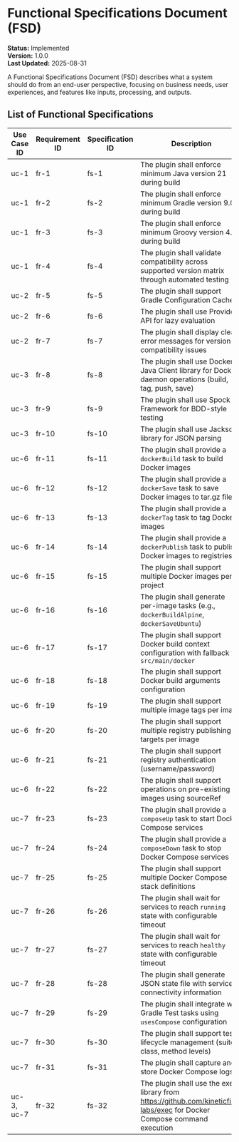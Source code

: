 # Functional Specifications Document (FSD)

**Status:** Implemented  
**Version:** 1.0.0  
**Last Updated:** 2025-08-31  

A Functional Specifications Document (FSD) describes what a system should do from an end-user perspective, focusing on 
business needs, user experiences, and features like inputs, processing, and outputs.

## List of Functional Specifications

| Use Case ID | Requirement ID | Specification ID | Description                                                                                                              | Status |
|-------------|----------------|------------------|--------------------------------------------------------------------------------------------------------------------------|--------|
| uc-1        | fr-1           | fs-1             | The plugin shall enforce minimum Java version 21 during build                                                            | Draft  |
| uc-1        | fr-2           | fs-2             | The plugin shall enforce minimum Gradle version 9.0.0 during build                                                       | Draft  |
| uc-1        | fr-3           | fs-3             | The plugin shall enforce minimum Groovy version 4.0 during build                                                         | Draft  |
| uc-1        | fr-4           | fs-4             | The plugin shall validate compatibility across supported version matrix through automated testing                        | Draft  |
| uc-2        | fr-5           | fs-5             | The plugin shall support Gradle Configuration Cache                                                                      | Draft  |
| uc-2        | fr-6           | fs-6             | The plugin shall use Provider API for lazy evaluation                                                                    | Draft  |
| uc-2        | fr-7           | fs-7             | The plugin shall display clear error messages for version compatibility issues                                           | Draft  |
| uc-3        | fr-8           | fs-8             | The plugin shall use Docker Java Client library for Docker daemon operations (build, tag, push, save)                    | Draft  |
| uc-3        | fr-9           | fs-9             | The plugin shall use Spock Framework for BDD-style testing                                                               | Draft  |
| uc-3        | fr-10          | fs-10            | The plugin shall use Jackson library for JSON parsing                                                                    | Draft  |
| uc-6        | fr-11          | fs-11            | The plugin shall provide a `dockerBuild` task to build Docker images                                                     | Draft  |
| uc-6        | fr-12          | fs-12            | The plugin shall provide a `dockerSave` task to save Docker images to tar.gz files                                       | Draft  |
| uc-6        | fr-13          | fs-13            | The plugin shall provide a `dockerTag` task to tag Docker images                                                         | Draft  |
| uc-6        | fr-14          | fs-14            | The plugin shall provide a `dockerPublish` task to publish Docker images to registries                                   | Draft  |
| uc-6        | fr-15          | fs-15            | The plugin shall support multiple Docker images per project                                                              | Draft  |
| uc-6        | fr-16          | fs-16            | The plugin shall generate per-image tasks (e.g., `dockerBuildAlpine`, `dockerSaveUbuntu`)                                | Draft  |
| uc-6        | fr-17          | fs-17            | The plugin shall support Docker build context configuration with fallback to `src/main/docker`                           | Draft  |
| uc-6        | fr-18          | fs-18            | The plugin shall support Docker build arguments configuration                                                            | Draft  |
| uc-6        | fr-19          | fs-19            | The plugin shall support multiple image tags per image                                                                   | Draft  |
| uc-6        | fr-20          | fs-20            | The plugin shall support multiple registry publishing targets per image                                                  | Draft  |
| uc-6        | fr-21          | fs-21            | The plugin shall support registry authentication (username/password)                                                     | Draft  |
| uc-6        | fr-22          | fs-22            | The plugin shall support operations on pre-existing images using sourceRef                                               | Draft  |
| uc-7        | fr-23          | fs-23            | The plugin shall provide a `composeUp` task to start Docker Compose services                                             | Draft  |
| uc-7        | fr-24          | fs-24            | The plugin shall provide a `composeDown` task to stop Docker Compose services                                            | Draft  |
| uc-7        | fr-25          | fs-25            | The plugin shall support multiple Docker Compose stack definitions                                                       | Draft  |
| uc-7        | fr-26          | fs-26            | The plugin shall wait for services to reach `running` state with configurable timeout                                    | Draft  |
| uc-7        | fr-27          | fs-27            | The plugin shall wait for services to reach `healthy` state with configurable timeout                                    | Draft  |
| uc-7        | fr-28          | fs-28            | The plugin shall generate JSON state file with service connectivity information                                          | Draft  |
| uc-7        | fr-29          | fs-29            | The plugin shall integrate with Gradle Test tasks using `usesCompose` configuration                                      | Draft  |
| uc-7        | fr-30          | fs-30            | The plugin shall support test lifecycle management (suite, class, method levels)                                         | Draft  |
| uc-7        | fr-31          | fs-31            | The plugin shall capture and store Docker Compose logs                                                                   | Draft  |
| uc-3, uc-7  | fr-32          | fs-32            | The plugin shall use the exec library from https://github.com/kineticfire-labs/exec for Docker Compose command execution | Draft  |

